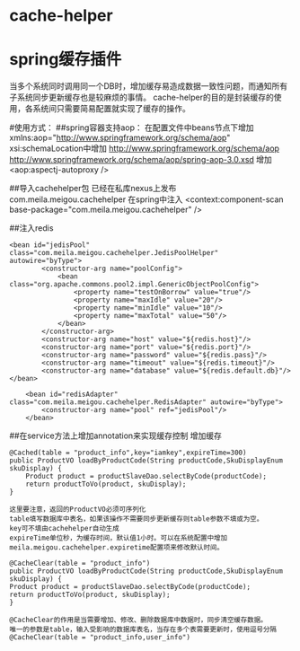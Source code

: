# cache-helper
spring缓存插件
==============
当多个系统同时调用同一个DB时，增加缓存易造成数据一致性问题，而通知所有子系统同步更新缓存也是较麻烦的事情。
cache-helper的目的是封装缓存的使用，各系统间只需要简易配置就实现了缓存的操作。

#使用方式：
##spring容器支持aop：
	在配置文件中beans节点下增加  xmlns:aop="http://www.springframework.org/schema/aop"
	xsi:schemaLocation中增加 http://www.springframework.org/schema/aop  		http://www.springframework.org/schema/aop/spring-aop-3.0.xsd
	增加 <aop:aspectj-autoproxy />

##导入cachehelper包
	已经在私库nexus上发布 com.meila.meigou.cachehelper 
	在spring中注入 <context:component-scan base-package="com.meila.meigou.cachehelper" />

##注入redis
```	
<bean id="jedisPool" class="com.meila.meigou.cachehelper.JedisPoolHelper" autowire="byType">
        <constructor-arg name="poolConfig">
            <bean class="org.apache.commons.pool2.impl.GenericObjectPoolConfig">
                <property name="testOnBorrow" value="true"/>
                <property name="maxIdle" value="20"/>
                <property name="minIdle" value="10"/>
                <property name="maxTotal" value="50"/>
            </bean>
        </constructor-arg>
        <constructor-arg name="host" value="${redis.host}"/>
        <constructor-arg name="port" value="${redis.port}"/>
        <constructor-arg name="password" value="${redis.pass}"/>
        <constructor-arg name="timeout" value="${redis.timeout}"/>
        <constructor-arg name="database" value="${redis.default.db}"/>
</bean>
    
    <bean id="redisAdapter" class="com.meila.meigou.cachehelper.RedisAdapter" autowire="byType">
        <constructor-arg name="pool" ref="jedisPool"/>
    </bean>
```
##在service方法上增加annotation来实现缓存控制
	增加缓存

	@Cached(table = "product_info",key="iamkey",expireTime=300)
	public ProductVO loadByProductCode(String productCode,SkuDisplayEnum skuDisplay) {
	    Product product = productSlaveDao.selectByCode(productCode);
	    return productToVo(product, skuDisplay);
	}

	这里要注意，返回的ProductVO必须可序列化
	table填写数据库中表名，如果该操作不需要同步更新缓存则table参数不填或为空。
	key可不填由cachehelper自动生成
	expireTime单位秒，为缓存时间，默认值1小时。可以在系统配置中增加meila.meigou.cachehelper.expiretime配置项来修改默认时间。

    @CacheClear(table = "product_info")
    public ProductVO loadByProductCode(String productCode,SkuDisplayEnum skuDisplay) {
	Product product = productSlaveDao.selectByCode(productCode);
	return productToVo(product, skuDisplay);
    }

	@CacheClear的作用是当需要增加、修改、删除数据库中数据时，同步清空缓存数据。
	唯一的参数是table，输入受影响的数据库表名，当存在多个表需要更新时，使用逗号分隔     @CacheClear(table = "product_info,user_info")
	
